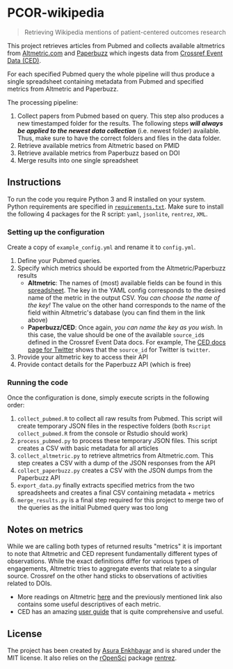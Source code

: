 # PCOR-wikipedia
> Retrieving Wikipedia mentions of patient-centered outcomes research

This project retrieves articles from Pubmed and collects available altmetrics from [Altmetric.com](https://www.altmetric.com/) and [Paperbuzz](http://paperbuzz.org/) which ingests data from [Crossref Event Data (CED)](https://www.crossref.org/services/event-data/).

For each specified Pubmed query the whole pipeline will thus produce a single spreadsheet containing metadata from Pubmed and specified metrics from Altmetric and Paperbuzz.

The processing pipeline:

1. Collect papers from Pubmed based on query. This step also produces a new timestamped folder for the results. The following steps _**will always be applied to the newest data collection**_ (i.e. newest folder) available. Thus, make sure to have the correct folders and files in the data folder.
2. Retrieve available metrics from Altmetric based on PMID
3. Retrieve available metrics from Paperbuzz based on DOI
4. Merge results into one single spreadsheet

## Instructions

To run the code you require Python 3 and R installed on your system. Python requirements are specified in [`requirements.txt`](./requirements.txt). Make sure to install the following 4 packages for the R script: `yaml`, `jsonlite`, `rentrez`, `XML`.

### Setting up the configuration

Create a copy of `example_config.yml` and rename it to `config.yml`.

1. Define your Pubmed queries.
2. Specify which metrics should be exported from the Altmetric/Paperbuzz results
   - **Altmetric**: The names of (most) available fields can be found in this [spreadsheet](https://docs.google.com/spreadsheets/d/1ndVY8Q2LOaZO_P_HDmSQulagjeUrS250mAL2N5V8GvY/edit#gid=0). The key in the YAML config corresponds to the desired name of the metric in the output CSV. _You can choose the name of the key!_ The value on the other hand corresponds to the name of the field within Altmetric's database (you can find them in the link above)
   - **Paperbuzz/CED**: Once again, _you can name the key as you wish_. In this case, the value should be one of the available `source_id`s defined in the Crossref Event Data docs. For example, The [CED docs page for Twitter](https://www.eventdata.crossref.org/guide/sources/twitter/) shows that the `source_id` for Twitter is `twitter`. 
3. Provide your altmetric key to access their API
4. Provide contact details for the Paperbuzz API (which is free)

### Running the code

Once the configuration is done, simply execute scripts in the following order:

1. `collect_pubmed.R` to collect all raw results from Pubmed. This script will create temporary JSON files in the respective folders (both `Rscript collect_pubmed.R` from the console or Rstudio should work)
2. `process_pubmed.py` to process these temporary JSON files. This script creates a CSV with basic metadata for all articles
3. `collect_altmetric.py` to retrieve altmetrics from Altmetric.com. This step creates a CSV with a dump of the JSON responses from the API
4. `collect_paperbuzz.py` creates a CSV with the JSON dumps from the Paperbuzz API
5. `export_data.py` finally extracts specified metrics from the two spreadsheets and creates a final CSV containing metadata + metrics
6. `merge_results.py` is a final step required for this project to merge two of the queries as the initial Pubmed query was too long

## Notes on metrics

While we are calling both types of returned results "metrics" it is important to note that Altmetric and CED represent fundamentally different types of observations. While the exact definitions differ for various types of engagements, Altmetric tries to aggregate events that relate to a singular source. Crossref on the other hand sticks to observations of activities related to DOIs.

- More readings on Altmetric [here](https://api.altmetric.com/) and the previously mentioned link also contains some useful descriptives of each metric.
- CED has an amazing [user guide](https://www.eventdata.crossref.org/guide/index.html) that is quite comprehensive and useful.

## License 

The project has been created by [Asura Enkhbayar](github.com/bubblbu) and is shared under the MIT license. It also relies on the [rOpenSci](https://ropensci.org/) package [rentrez](https://cran.r-project.org/web/packages/rentrez/index.html).